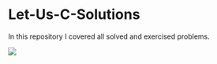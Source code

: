 # Let-Us-C-Solutions
In this repository I covered all solved and exercised problems.

![](https://i.postimg.cc/sfSDwV0m/letusc.jpg)
